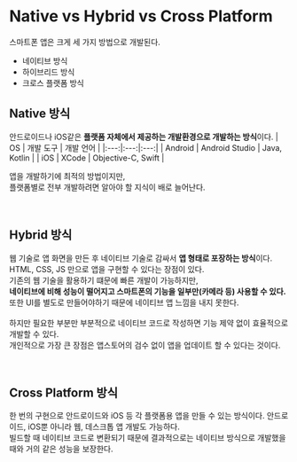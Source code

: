 # Native vs Hybrid vs Cross Platform

스마트폰 앱은 크게 세 가지 방법으로 개발된다.

- 네이티브 방식
- 하이브리드 방식
- 크로스 플랫폼 방식

## Native 방식

안드로이드나 iOS같은 **플랫폼 자체에서 제공하는 개발환경으로 개발하는 방식**이다.
| OS | 개발 도구 | 개발 언어 |
|:---:|:---:|:---:|
| Android | Android Studio | Java, Kotlin |
| iOS | XCode | Objective-C, Swift |

앱을 개발하기에 최적의 방법이지만,  
플랫폼별로 전부 개발하려면 알아야 할 지식이 배로 늘어난다.

<br>

## Hybrid 방식

웹 기술로 앱 화면을 만든 후 네이티브 기술로 감싸서 **앱 형태로 포장하는 방식**이다.  
HTML, CSS, JS 만으로 앱을 구현할 수 있다는 장점이 있다.  
기존의 웹 기술을 활용하기 떄문에 빠른 개발이 가능하지만,  
**네이티브에 비해 성능이 떨어지고 스마트폰의 기능을 일부만(카메라 등) 사용할 수 있다.**
또한 UI를 별도로 만들어야하기 때문에 네이티브 앱 느낌을 내지 못한다.  
<br>
하지만 필요한 부분만 부분적으로 네이티브 코드로 작성하면 기능 제약 없이 효율적으로 개발할 수 있다.  
개인적으로 가장 큰 장점은 앱스토어의 검수 없이 앱을 업데이트 할 수 있다는 것이다.

<br>

## Cross Platform 방식

한 번의 구현으로 안드로이드와 iOS 등 각 플랫폼용 앱을 만들 수 있는 방식이다.
안드로이드, iOS뿐 아니라 웹, 데스크톱 앱 개발도 가능하다.  
빌드할 때 네이티브 코드로 변환되기 때문에 결과적으로는 네이티브 방식으로 개발했을 때와 거의 같은 성능을 보장한다.
